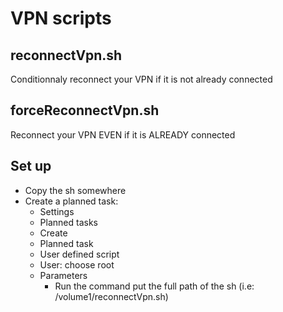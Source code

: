 # VPN scripts
## reconnectVpn.sh

Conditionnaly reconnect your VPN if it is not already connected

## forceReconnectVpn.sh

Reconnect your VPN EVEN if it is ALREADY connected

## Set up

* Copy the sh somewhere
* Create a planned task:
    - Settings
    - Planned tasks
    - Create
    - Planned task
    - User defined script
    - User: choose root
    - Parameters
        - Run the command put the full path of the sh (i.e: /volume1/reconnectVpn.sh)


